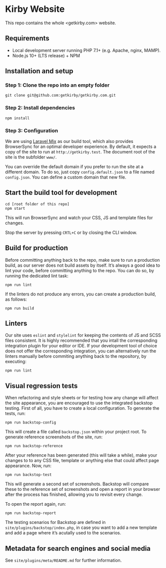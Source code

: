 # Kirby Website

This repo contains the whole <getkirby.com> website.

## Requirements

- Local development server running PHP 7.1+ (e.g. Apache, nginx, MAMP).
- Node.js 10+ (LTS release) + NPM

## Installation and setup

### Step 1: Clone the repo into an empty folder

```
git clone git@github.com:getkirby/getkirby.com.git
```

### Step 2: Install dependencies

```
npm install
```

### Step 3: Configuration

We are using [Laravel Mix](https://laravel.com/docs/5.6/mix) as our build tool,
which also provides BrowserSync for an optimal developer experience. By default,
it expects a copy of the site to run at `http://getkirby.test`. The document root
of the site is the subfolder `www/`.

You can override the default domain if you prefer to run the site
at a different domain. To do so, just copy `config.default.json` to a file
named `config.json`. You can define a custom domain that new file.

## Start the build tool for development

```
cd [root folder of this repo]
npm start
```

This will run BrowserSync and watch your CSS, JS and template files for changes.

Stop the server by pressing `CRTL+C` or by closing the CLI window.

## Build for production

Before committing anything back to the repo, make sure to run a production build,
as our server does not build assets by itself. It’s always a good idea to lint
your code, before committing anything to the repo. You can do so, by running the
dedicated lint task:

```
npm run lint
```

If the linters do not produce any errors, you can create a production build, as
follows:

```
npm run build
```

## Linters

Our site uses `eslint` and `stylelint` for keeping the contents of JS and SCSS
files consistent. It is highly recommended that you intall the corresponding
integration plugin for your editor or IDE. If your development tool of choice
does not offer the corresponding integration, you can alternatively run the
linters manually before commiting anything back to the repository, by executing:

```
npm run lint
```

## Visual regression tests

When refactoring and style sheets or for testing how any change will affect the
site appearance, you are encouraged to use the integrated backstop testing. First
of all, you have to create a local configuration. To generate the tests, run:

```
npm run backstop-config
````

This will create a file called `backstop.json` within your project root. To
generate reference screenshots of the site, run:

```
npm run backstop-reference
```

After your reference has been generated (this will take a while), make your
changes to to any CSS file, template or anything else that could affect page
appearance. Now, run:

```
npm run backstop-test
```

This will generate a second set of screenshots. Backstop will compare these to
the reference set of screenshots and open a report in your browser after the
process has finished, allowing you to revisit every change.

To open the report again, run:

```
npm run backstop-report
```

The testing scenarios for Backstop are defined in `site/plugins/backstop/index.php`,
in case you want to add a new template and add a page where it’s acutally used
to the scenarios.

## Metadata for search engines and social media

See `site/plugins/meta/README.md` for further information.
